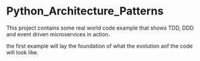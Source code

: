 # Python_Architecture_Patterns
This project contains some real world code example that shows TDD, DDD and event driven microservices in action.

the first example will lay the foundation of what the evolution aof the code will look like.
